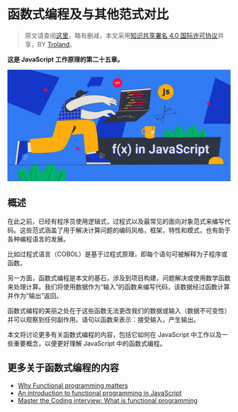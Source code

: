 # 函数式编程及与其他范式对比

> 原文请查阅[这里](https://blog.sessionstack.com/how-javascript-works-functional-style-and-how-it-compares-to-other-approaches-8a1398c73919)，略有删减，本文采用[知识共享署名 4.0 国际许可协议](http://creativecommons.org/licenses/by/4.0/)共享，BY [Troland](https://github.com/Troland)。

**这是 JavaScript 工作原理的第二十五章。**

![](./assets/1_LGWkRvJovafFbY-txmy57Q.jpeg)

## 概述

在此之前，已经有程序员使用逻辑式，过程式以及最常见的面向对象范式来编写代码。这些范式涵盖了用于解决计算问题的编码风格，框架，特性和模式，也有助于各种编程语言的发展。

比如过程式语言（COBOL）是基于过程式原理，即每个语句可被解释为子程序或函数。

另一方面，函数式编程是本文的基石，涉及到项目构建，问题解决或使用数学函数来处理计算。我们将使用数据作为“输入”的函数来编写代码，该数据经过函数计算并作为“输出”返回。

函数式编程的美丽之处在于这些函数无法更改我们的数据或输入（数据不可变性）并可以观察到任何副作用。语句以函数来表示：接受输入，产生输出。

本文将讨论更多有关函数式编程的内容，包括它如何在 JavaScript 中工作以及一些重要概念，以便更好理解 JavaScript 中的函数式编程。

## 更多关于函数式编程的内容

- [Why Functional programming matters](https://www.youtube.com/watch?v=XrNdvWqxBvA)
- [An introduction to functional programming in JavaScript](https://opensource.com/article/17/6/functional-javascript)
- [Master the Coding interview: What is functional programming](https://medium.com/javascript-scene/master-the-javascript-interview-what-is-functional-programming-7f218c68b3a0)
